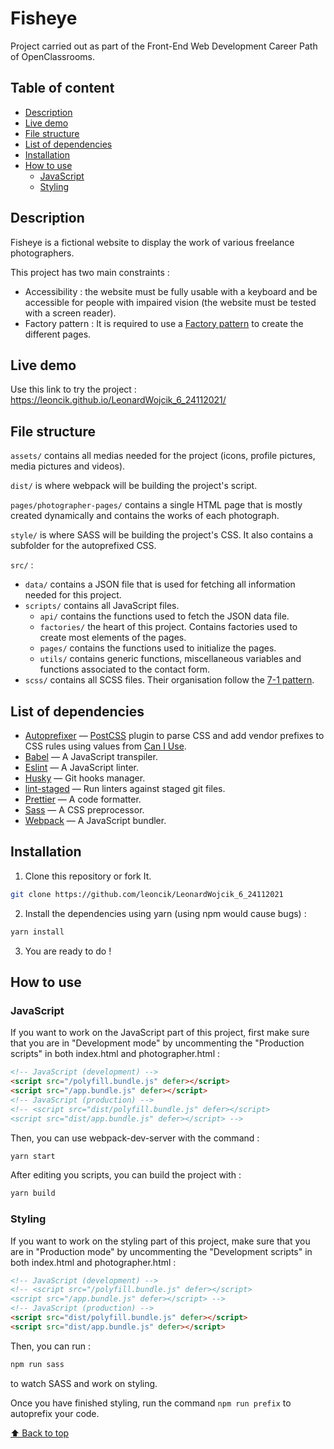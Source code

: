 # Fisheye

Project carried out as part of the Front-End Web Development Career Path of OpenClassrooms.

## Table of content

-   [Description](#description)
-   [Live demo](#live-demo)
-   [File structure](#file-structure)
-   [List of dependencies](#list-of-dependencies)
-   [Installation](#installation)
-   [How to use](#how-to-use)
    -   [JavaScript](#javascript)
    -   [Styling](#styling)

## Description

Fisheye is a fictional website to display the work of various freelance photographers.

This project has two main constraints :

-   Accessibility : the website must be fully usable with a keyboard and be accessible for people with impaired vision (the website must be tested with a screen reader).
-   Factory pattern : It is required to use a [Factory pattern](https://en.wikipedia.org/wiki/Factory_method_pattern) to create the different pages.

## Live demo

Use this link to try the project : https://leoncik.github.io/LeonardWojcik_6_24112021/

## File structure

`assets/` contains all medias needed for the project (icons, profile pictures, media pictures and videos).

`dist/` is where webpack will be building the project's script.

`pages/photographer-pages/` contains a single HTML page that is mostly created dynamically and contains the works of each photograph.

`style/` is where SASS will be building the project's CSS. It also contains a subfolder for the autoprefixed CSS.

`src/` :

-   `data/` contains a JSON file that is used for fetching all information needed for this project.
-   `scripts/` contains all JavaScript files.
    -   `api/` contains the functions used to fetch the JSON data file.
    -   `factories/` the heart of this project. Contains factories used to create most elements of the pages.
    -   `pages/` contains the functions used to initialize the pages.
    -   `utils/` contains generic functions, miscellaneous variables and functions associated to the contact form.
-   `scss/` contains all SCSS files. Their organisation follow the [7-1 pattern](https://sass-guidelin.es/#the-7-1-pattern).

## List of dependencies

-   [Autoprefixer](https://github.com/postcss/autoprefixer) — [PostCSS](https://github.com/postcss/postcss) plugin to parse CSS and add vendor prefixes to CSS rules using values from [Can I Use](https://caniuse.com/).
-   [Babel](https://babel.dev/) — A JavaScript transpiler.
-   [Eslint](https://eslint.org/) — A JavaScript linter.
-   [Husky](https://typicode.github.io/husky) — Git hooks manager.
-   [lint-staged](https://www.npmjs.com/package/lint-staged) — Run linters against staged git files.
-   [Prettier](https://prettier.io/) — A code formatter.
-   [Sass](https://sass-lang.com/) — A CSS preprocessor.
-   [Webpack](https://webpack.js.org/) — A JavaScript bundler.

## Installation

1. Clone this repository or fork It.

```sh
git clone https://github.com/leoncik/LeonardWojcik_6_24112021
```

2. Install the dependencies using yarn (using npm would cause bugs) :

```sh
yarn install
```

3. You are ready to do !

## How to use

### JavaScript

If you want to work on the JavaScript part of this project, first make sure that you are in "Development mode" by uncommenting the "Production scripts" in both index.html and photographer.html :

```html
<!-- JavaScript (development) -->
<script src="/polyfill.bundle.js" defer></script>
<script src="/app.bundle.js" defer></script>
<!-- JavaScript (production) -->
<!-- <script src="dist/polyfill.bundle.js" defer></script>
<script src="dist/app.bundle.js" defer></script> -->
```

Then, you can use webpack-dev-server with the command :

```sh
yarn start
```

After editing you scripts, you can build the project with :

```sh
yarn build
```

### Styling

If you want to work on the styling part of this project, make sure that you are in "Production mode" by uncommenting the "Development scripts" in both index.html and photographer.html :

```html
<!-- JavaScript (development) -->
<!-- <script src="/polyfill.bundle.js" defer></script>
<script src="/app.bundle.js" defer></script> -->
<!-- JavaScript (production) -->
<script src="dist/polyfill.bundle.js" defer></script>
<script src="dist/app.bundle.js" defer></script>
```

Then, you can run :

```sh
npm run sass
```

to watch SASS and work on styling.

Once you have finished styling, run the command `npm run prefix` to autoprefix your code.

[⬆ Back to top](#fisheye)
